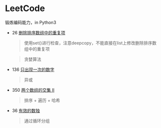 # LeetCode
锻炼编码能力，in Python3



- 26 [ 删除排序数组中的重复项](https://leetcode-cn.com/problems/remove-duplicates-from-sorted-array)    

  > 使用set()进行检查，注意deepcopy，不能直接在list上修改删除排序数组中的重复项

  > 贪婪算法   

- 136 [ 只出现一次的数字](https://leetcode-cn.com/problems/single-number)    

  > 异或

- 350 [两个数组的交集 II](https://leetcode-cn.com/problems/intersection-of-two-arrays-ii/)

  > 排序 + 遍历 + 哈希

- 36 [有效的数独](https://leetcode-cn.com/problems/valid-sudoku/)

  > 通过循环分组
